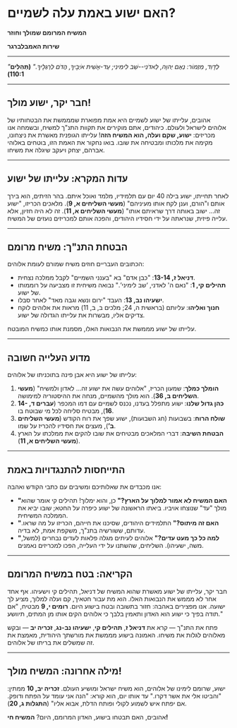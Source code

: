 # האם ישוע באמת עלה לשמיים?

**המשיח המרומם שמולך וחוזר**

**שירות האמבלברגר**

---

_"לְדָוִד, מִזְמוֹר: נְאֻם יְהוָה, לַאדֹנִי--שֵׁב לִימִינִי; עַד-אָשִׁית אֹיְבֶיךָ, הֲדֹם לְרַגְלֶיךָ."_
**(תְּהִלִּים 110:1)**

---

## חבר יקר, ישוע מולך!

אהובים, עלייתו של ישוע לשמיים היא אמת מפוארת שמממשת את הבטחותיו של אלוהים לישראל ולעולם. כיהודים, אתם מוקירים את תקוות התנ"ך למשיח, ובשמחה אנו מכריזים: **ישוע, שקם ועלה, הוא המשיח הזה**! עלייתו הגופנית מאשרת את ניצחונו, מקימה את מלכותו ומבטיחה את שובו. בואו נחקור את האמת הזו, בוטחים באלוהי אברהם, יצחק ויעקב שיגלה את משיחו.

---

## עדות המקרא: עלייתו של ישוע

לאחר תחייתו, ישוע בילה 40 יום עם תלמידיו, מלמד ואוכל איתם. בהר הזיתים, הוא בירך אותם ו"הורם, וענן לקח אותו מעיניהם" (**מעשי השליחים א, 9**). מלאכים הכריזו, "ישוע זה… ישוב באותה דרך שראיתם אותו" (**מעשי השליחים א, 11**). זה לא היה חזיון, אלא עלייה פיזית, שנראתה על ידי חסידיו היהודים, והפכה אותם למכריזים נועזים של המשיח.

---

## הבטחת התנ"ך: משיח מרומם

הכתובים העבריים חוזים משיח שמורם לעומת אלוהים:

- **דניאל ז, 13-14**: "כבן אדם" בא "בענני השמיים" לקבל ממלכה נצחית.
- **תהילים קי, 1**: "נאם ה' לאדני, ‘שב לימיני’." נבואה משיחית זו מצביעה על רוממותו של ישוע.
- **ישעיהו נב, 13**: העבד "ירום ונשא וגבה מאד" לאחר סבלו.
- **חנוך ואליהו**: עליותם (בראשית ה, 24; מלכים ב, ב, 11) מראות את אלוהים לוקח צדיקים אליו, מבשרות את עלייתו הגדולה של ישוע.

עלייתו של ישוע מממשת את הנבואות האלו, מסמנת אותו כמשיח המובטח.

---

## מדוע העלייה חשובה

עלייתו של ישוע היא אבן פינה בתוכניתו של אלוהים:

1. **הומלך כמלך**: שמעון הכריז, "אלוהים עשה את ישוע זה… לאדון ולמשיח" (**מעשי השליחים ב, 36**). הוא מולך מהשמיים, מנחה את ההיסטוריה למימושה.
2. **כהן גדול שלנו**: ישוע מתפלל בעדנו, נכנס לשמיים עם דמו המכפר (**עברים ד, 14-16**), מבטיח סליחה לכל מי שבוטח בו.
3. **שולח הרוח**: בשבועות (חג השבועות), ישוע שפך את רוח הקודש (**מעשי השליחים ב’**), מעצים את חסידיו להכריז על שמו.
4. **הבטחת השיבה**: דברי המלאכים מבטיחים את שובו להקים את ממלכתו על הארץ (**מעשי השליחים א, 11**).

---

## התייחסות להתנגדויות באמת

אנו מכבדים את שאלותיכם ומשיבים עם כתבי הקודש ואהבה:

- **"האם המשיח לא אמור למלוך על הארץ?"** כן, והוא ימלוך! תהילים קי אומר שהוא מולך "עד" שנוצחו אויביו. ביאתו הראשונה של ישוע כיפרה על החטא; שובו יביא את הממלכה המשיחית.
- **"האם זה מיתוס?"** התלמידים היהודים, שסיכנו את חייהם, הכריזו על מה שראו. עדותם, ששורשיה בתנ"ך, משקפת אמת, לא בדיה.
- **"למה כל כך מעט עדים?"** אלוהים לעיתים מגלה פלאות לעדים נבחרים (למשל, משה, ישעיהו). השליחים, שהשתנו על ידי העלייה, הפכו למכריזים נאמנים.

---

## הקריאה: בטח במשיח המרומם

חבר יקר, עלייתו של ישוע מאשרת שהוא המשיח של דניאל, תהילים קי וישעיהו. אף אחד אחר לא מממש את הנבואות האלו. הוא מת עבור חטאיך, קם ועלה למלוך, מציע לך ישועה. אנו מפצירים באהבה: חזור בתשובה ובטח בישוע היום. **רומים י, 9** מבטיח, "אם תודה בפיך כי ישוע הוא האדון ותאמין בלבך כי אלוהים הקים אותו מן המתים, תיוושע."

פתח את התנ"ך — קרא את **דניאל ז**, **תהילים קי**, **ישעיהו נב-נג**, **זכריה יב** — ובקש מאלוהים לגלות את משיחו. האמונה בישוע מממשת את מורשתך היהודית, מאמצת את זה שמשלים את בריתו של אלוהים.

---

## מילה אחרונה: המשיח מולך!

ישוע, שרומם לימינו של אלוהים, הוא משיח ישראל ומושיע העולם. **זכריה יב, 10** ממתין: "והביטו אלי את אשר דקרו." עד אותו יום, הוא קורא: "הנה אני עומד על הפתח ודופק. אם יפתח איש לשמוע לקולי ופותח הדלת, אבוא אליו" (**התגלות ג, 20**).

אהובים, האם תבטחו בישוע, האדון המרומם, היום? **המשיח חי!**
